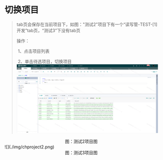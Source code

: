 # 切换项目

> tab页会保存在当前项目下，如图："测试2"项目下有一个“读写管-TEST-[1] 开发”tab页，“测试3”下没有tab页
>
> 操作：
>
> ​  1、点击项目列表
>
> ​  2、单击待选项目，切换项目
![](./img/chproject1.png)
<center>图：测试2项目图</center>
![](./img/chproject2.png)
<center>图：测试3项目图</center>





